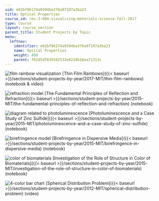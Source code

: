 ```yaml
---
uid: e82bf96174a9394ba378a97107a3ba23
title: Optical Properties
course_id: res-3-004-visualizing-materials-science-fall-2017
type: course
layout: course_section
parent_title: Student Projects by Topic
menu:
  leftnav:
    identifier: e82bf96174a9394ba378a97107a3ba23
    name: Optical Properties
    weight: 450
    parent: f62d5df839342533e0228b16ea71313c
---
```


![film rainbow visualization](https://open-learning-course-data-production.s3.amazonaws.com/res-3-004-visualizing-materials-science-fall-2017/11a8832e37d7408989442499b2f45e15_MITRES_3_004F17_19_anon-th.jpg) [Thin Film Rainbows]({{< baseurl >}}/sections/student-projects-by-year/2017-MIT/thin-film-rainbows) (notebook & video)

![refraction model](https://open-learning-course-data-production.s3.amazonaws.com/res-3-004-visualizing-materials-science-fall-2017/409578d1030c5a226f19ab783f21ff5f_MITRES_3_004F17_9_anon-th.jpg) [The Fundamental Principles of Reflection and Refraction]({{< baseurl >}}/sections/student-projects-by-year/2015-MIT/the-fundamental-principles-of-reflection-and-refraction) (notebook)

![diagram related to photoluminescence](https://open-learning-course-data-production.s3.amazonaws.com/res-3-004-visualizing-materials-science-fall-2017/af0f75f6f0a8aeeb4ad1f50ba5bf303a_MITRES_3_004F17_11_anon-th.jpg) [Photoluminescence and a Case Study of Zinc Sulfide]({{< baseurl >}}/sections/student-projects-by-year/2015-MIT/photoluminescence-and-a-case-study-of-zinc-sulfide) (notebook)

![birefringence model](https://open-learning-course-data-production.s3.amazonaws.com/res-3-004-visualizing-materials-science-fall-2017/62d1a8fdb5a3e43dc34e53f3a7396566_MITRES_3_004F17_15_postel-th.jpg) [Birefringence in Dispersive Media]({{< baseurl >}}/sections/student-projects-by-year/2015-MIT/birefringence-in-dispersive-media) (notebook)

![color of biomaterials](https://open-learning-course-data-production.s3.amazonaws.com/res-3-004-visualizing-materials-science-fall-2017/d8455cc0da7310fb579896705ee73b57_MITRES_3_004F17_17_anon-th.jpg) [Investigation of the Role of Structure in Color of Biomaterials]({{< baseurl >}}/sections/student-projects-by-year/2015-MIT/investigation-of-the-role-of-structure-in-color-of-biomaterials) (notebook)

![4-color bar chart](https://open-learning-course-data-production.s3.amazonaws.com/res-3-004-visualizing-materials-science-fall-2017/c8e03289d10b4a73d8c9b9a721719f1f_MITRES_3_004F17_6_don-th.jpg) [Spherical Distribution Problem]({{< baseurl >}}/sections/student-projects-by-year/2012-MIT/spherical-distribution-problem) (video)